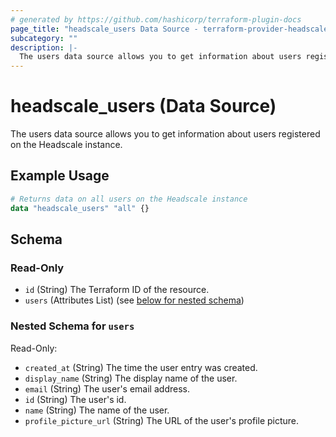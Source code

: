 ```yaml
---
# generated by https://github.com/hashicorp/terraform-plugin-docs
page_title: "headscale_users Data Source - terraform-provider-headscale"
subcategory: ""
description: |-
  The users data source allows you to get information about users registered on the Headscale instance.
---
```


# headscale_users (Data Source)

The users data source allows you to get information about users registered on the Headscale instance.

## Example Usage

```terraform
# Returns data on all users on the Headscale instance
data "headscale_users" "all" {}
```

<!-- schema generated by tfplugindocs -->
## Schema

### Read-Only

- `id` (String) The Terraform ID of the resource.
- `users` (Attributes List) (see [below for nested schema](#nestedatt--users))

<a id="nestedatt--users"></a>
### Nested Schema for `users`

Read-Only:

- `created_at` (String) The time the user entry was created.
- `display_name` (String) The display name of the user.
- `email` (String) The user's email address.
- `id` (String) The user's id.
- `name` (String) The name of the user.
- `profile_picture_url` (String) The URL of the user's profile picture.
